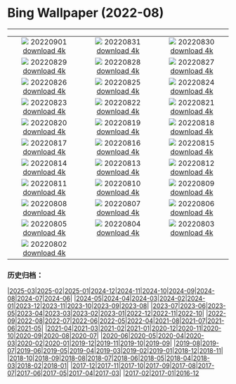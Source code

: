 # Bing Wallpaper (2022-08)
**************
| | | |
|:-:|:-:|:-:|
| ![](https://www.bing.com/th?id=OHR.BlueLinckia_EN-CA8837209932_1920x1080.jpg) 20220901 [download 4k](https://www.bing.com/th?id=OHR.BlueLinckia_EN-CA8837209932_UHD.jpg) | ![](https://www.bing.com/th?id=OHR.Migliarino_EN-CA3362395561_1920x1080.jpg) 20220831 [download 4k](https://www.bing.com/th?id=OHR.Migliarino_EN-CA3362395561_UHD.jpg) | ![](https://www.bing.com/th?id=OHR.EstoniaBaltic_EN-CA2933698843_1920x1080.jpg) 20220830 [download 4k](https://www.bing.com/th?id=OHR.EstoniaBaltic_EN-CA2933698843_UHD.jpg) |
| ![](https://www.bing.com/th?id=OHR.BeardedTit_EN-CA2822169068_1920x1080.jpg) 20220829 [download 4k](https://www.bing.com/th?id=OHR.BeardedTit_EN-CA2822169068_UHD.jpg) | ![](https://www.bing.com/th?id=OHR.MSHV_EN-CA1616440210_1920x1080.jpg) 20220828 [download 4k](https://www.bing.com/th?id=OHR.MSHV_EN-CA1616440210_UHD.jpg) | ![](https://www.bing.com/th?id=OHR.PeljesacWind_EN-CA1443057338_1920x1080.jpg) 20220827 [download 4k](https://www.bing.com/th?id=OHR.PeljesacWind_EN-CA1443057338_UHD.jpg) |
| ![](https://www.bing.com/th?id=OHR.PenzancePool_EN-CA4920594101_1920x1080.jpg) 20220826 [download 4k](https://www.bing.com/th?id=OHR.PenzancePool_EN-CA4920594101_UHD.jpg) | ![](https://www.bing.com/th?id=OHR.WheatField_EN-CA6655378974_1920x1080.jpg) 20220825 [download 4k](https://www.bing.com/th?id=OHR.WheatField_EN-CA6655378974_UHD.jpg) | ![](https://www.bing.com/th?id=OHR.MentonFrance_EN-CA3715369650_1920x1080.jpg) 20220824 [download 4k](https://www.bing.com/th?id=OHR.MentonFrance_EN-CA3715369650_UHD.jpg) |
| ![](https://www.bing.com/th?id=OHR.TenderMoment_EN-CA7914594910_1920x1080.jpg) 20220823 [download 4k](https://www.bing.com/th?id=OHR.TenderMoment_EN-CA7914594910_UHD.jpg) | ![](https://www.bing.com/th?id=OHR.CostadaMorte_EN-CA5229675652_1920x1080.jpg) 20220822 [download 4k](https://www.bing.com/th?id=OHR.CostadaMorte_EN-CA5229675652_UHD.jpg) | ![](https://www.bing.com/th?id=OHR.BearProof_EN-CA3296087292_1920x1080.jpg) 20220821 [download 4k](https://www.bing.com/th?id=OHR.BearProof_EN-CA3296087292_UHD.jpg) |
| ![](https://www.bing.com/th?id=OHR.SwingEx_EN-CA1045900723_1920x1080.jpg) 20220820 [download 4k](https://www.bing.com/th?id=OHR.SwingEx_EN-CA1045900723_UHD.jpg) | ![](https://www.bing.com/th?id=OHR.SourHerring_EN-CA3205478753_1920x1080.jpg) 20220819 [download 4k](https://www.bing.com/th?id=OHR.SourHerring_EN-CA3205478753_UHD.jpg) | ![](https://www.bing.com/th?id=OHR.AquarioNatural_EN-CA3036941625_1920x1080.jpg) 20220818 [download 4k](https://www.bing.com/th?id=OHR.AquarioNatural_EN-CA3036941625_UHD.jpg) |
| ![](https://www.bing.com/th?id=OHR.SasquatchStream_EN-CA7411677535_1920x1080.jpg) 20220817 [download 4k](https://www.bing.com/th?id=OHR.SasquatchStream_EN-CA7411677535_UHD.jpg) | ![](https://www.bing.com/th?id=OHR.ChittorgarhFort_EN-CA2845717417_1920x1080.jpg) 20220816 [download 4k](https://www.bing.com/th?id=OHR.ChittorgarhFort_EN-CA2845717417_UHD.jpg) | ![](https://www.bing.com/th?id=OHR.PantherChameleon_EN-CA2630553653_1920x1080.jpg) 20220815 [download 4k](https://www.bing.com/th?id=OHR.PantherChameleon_EN-CA2630553653_UHD.jpg) |
| ![](https://www.bing.com/th?id=OHR.BoundaryWaters_EN-CA0664399834_1920x1080.jpg) 20220814 [download 4k](https://www.bing.com/th?id=OHR.BoundaryWaters_EN-CA0664399834_UHD.jpg) | ![](https://www.bing.com/th?id=OHR.AmboseliElephants_EN-CA2498021902_1920x1080.jpg) 20220813 [download 4k](https://www.bing.com/th?id=OHR.AmboseliElephants_EN-CA2498021902_UHD.jpg) | ![](https://www.bing.com/th?id=OHR.MtTsubakuro_EN-CA9731264922_1920x1080.jpg) 20220812 [download 4k](https://www.bing.com/th?id=OHR.MtTsubakuro_EN-CA9731264922_UHD.jpg) |
| ![](https://www.bing.com/th?id=OHR.AnniversaryJTNP_EN-CA5282348679_1920x1080.jpg) 20220811 [download 4k](https://www.bing.com/th?id=OHR.AnniversaryJTNP_EN-CA5282348679_UHD.jpg) | ![](https://www.bing.com/th?id=OHR.CuevaManos_EN-CA9621807477_1920x1080.jpg) 20220810 [download 4k](https://www.bing.com/th?id=OHR.CuevaManos_EN-CA9621807477_UHD.jpg) | ![](https://www.bing.com/th?id=OHR.EsPantaleu_EN-CA4987332278_1920x1080.jpg) 20220809 [download 4k](https://www.bing.com/th?id=OHR.EsPantaleu_EN-CA4987332278_UHD.jpg) |
| ![](https://www.bing.com/th?id=OHR.NuchatlitzDusk_EN-CA0151769112_1920x1080.jpg) 20220808 [download 4k](https://www.bing.com/th?id=OHR.NuchatlitzDusk_EN-CA0151769112_UHD.jpg) | ![](https://www.bing.com/th?id=OHR.SFSaltFlats_EN-CA4765139719_1920x1080.jpg) 20220807 [download 4k](https://www.bing.com/th?id=OHR.SFSaltFlats_EN-CA4765139719_UHD.jpg) | ![](https://www.bing.com/th?id=OHR.MilitaryTattoo_EN-CA4590477064_1920x1080.jpg) 20220806 [download 4k](https://www.bing.com/th?id=OHR.MilitaryTattoo_EN-CA4590477064_UHD.jpg) |
| ![](https://www.bing.com/th?id=OHR.BangladeshWaterLilies_EN-CA4461842343_1920x1080.jpg) 20220805 [download 4k](https://www.bing.com/th?id=OHR.BangladeshWaterLilies_EN-CA4461842343_UHD.jpg) | ![](https://www.bing.com/th?id=OHR.RedneckedGrebe_EN-CA4181460213_1920x1080.jpg) 20220804 [download 4k](https://www.bing.com/th?id=OHR.RedneckedGrebe_EN-CA4181460213_UHD.jpg) | ![](https://www.bing.com/th?id=OHR.KhutzeymateenValley_EN-CA1847395208_1920x1080.jpg) 20220803 [download 4k](https://www.bing.com/th?id=OHR.KhutzeymateenValley_EN-CA1847395208_UHD.jpg) |
| ![](https://www.bing.com/th?id=OHR.LavaTube_EN-CA3225511639_1920x1080.jpg) 20220802 [download 4k](https://www.bing.com/th?id=OHR.LavaTube_EN-CA3225511639_UHD.jpg) |  |  |

### 历史归档：

|[2025-03](/../2025-03/2025-03.md)|[2025-02](/../2025-02/2025-02.md)|[2025-01](/../2025-01/2025-01.md)|[2024-12](/../2024-12/2024-12.md)|[2024-11](/../2024-11/2024-11.md)|[2024-10](/../2024-10/2024-10.md)|[2024-09](/../2024-09/2024-09.md)|[2024-08](/../2024-08/2024-08.md)|[2024-07](/../2024-07/2024-07.md)|[2024-06](/../2024-06/2024-06.md)|
|[2024-05](/../2024-05/2024-05.md)|[2024-04](/../2024-04/2024-04.md)|[2024-03](/../2024-03/2024-03.md)|[2024-02](/../2024-02/2024-02.md)|[2024-01](/../2024-01/2024-01.md)|[2023-12](/../2023-12/2023-12.md)|[2023-11](/../2023-11/2023-11.md)|[2023-10](/../2023-10/2023-10.md)|[2023-09](/../2023-09/2023-09.md)|[2023-08](/../2023-08/2023-08.md)|
|[2023-07](/../2023-07/2023-07.md)|[2023-06](/../2023-06/2023-06.md)|[2023-05](/../2023-05/2023-05.md)|[2023-04](/../2023-04/2023-04.md)|[2023-03](/../2023-03/2023-03.md)|[2023-02](/../2023-02/2023-02.md)|[2023-01](/../2023-01/2023-01.md)|[2022-12](/../2022-12/2022-12.md)|[2022-11](/../2022-11/2022-11.md)|[2022-10](/../2022-10/2022-10.md)|
|[2022-09](/../2022-09/2022-09.md)|[2022-08](/2022-08.md)|[2022-07](/../2022-07/2022-07.md)|[2022-06](/../2022-06/2022-06.md)|[2022-05](/../2022-05/2022-05.md)|[2022-04](/../2022-04/2022-04.md)|[2021-08](/../2021-08/2021-08.md)|[2021-07](/../2021-07/2021-07.md)|[2021-06](/../2021-06/2021-06.md)|[2021-05](/../2021-05/2021-05.md)|
|[2021-04](/../2021-04/2021-04.md)|[2021-03](/../2021-03/2021-03.md)|[2021-02](/../2021-02/2021-02.md)|[2021-01](/../2021-01/2021-01.md)|[2020-12](/../2020-12/2020-12.md)|[2020-11](/../2020-11/2020-11.md)|[2020-10](/../2020-10/2020-10.md)|[2020-09](/../2020-09/2020-09.md)|[2020-08](/../2020-08/2020-08.md)|[2020-07](/../2020-07/2020-07.md)|
|[2020-06](/../2020-06/2020-06.md)|[2020-05](/../2020-05/2020-05.md)|[2020-04](/../2020-04/2020-04.md)|[2020-03](/../2020-03/2020-03.md)|[2020-02](/../2020-02/2020-02.md)|[2020-01](/../2020-01/2020-01.md)|[2019-12](/../2019-12/2019-12.md)|[2019-11](/../2019-11/2019-11.md)|[2019-10](/../2019-10/2019-10.md)|[2019-09](/../2019-09/2019-09.md)|
|[2019-08](/../2019-08/2019-08.md)|[2019-07](/../2019-07/2019-07.md)|[2019-06](/../2019-06/2019-06.md)|[2019-05](/../2019-05/2019-05.md)|[2019-04](/../2019-04/2019-04.md)|[2019-03](/../2019-03/2019-03.md)|[2019-02](/../2019-02/2019-02.md)|[2019-01](/../2019-01/2019-01.md)|[2018-12](/../2018-12/2018-12.md)|[2018-11](/../2018-11/2018-11.md)|
|[2018-10](/../2018-10/2018-10.md)|[2018-09](/../2018-09/2018-09.md)|[2018-08](/../2018-08/2018-08.md)|[2018-07](/../2018-07/2018-07.md)|[2018-06](/../2018-06/2018-06.md)|[2018-05](/../2018-05/2018-05.md)|[2018-04](/../2018-04/2018-04.md)|[2018-03](/../2018-03/2018-03.md)|[2018-02](/../2018-02/2018-02.md)|[2018-01](/../2018-01/2018-01.md)|
|[2017-12](/../2017-12/2017-12.md)|[2017-11](/../2017-11/2017-11.md)|[2017-10](/../2017-10/2017-10.md)|[2017-09](/../2017-09/2017-09.md)|[2017-08](/../2017-08/2017-08.md)|[2017-07](/../2017-07/2017-07.md)|[2017-06](/../2017-06/2017-06.md)|[2017-05](/../2017-05/2017-05.md)|[2017-04](/../2017-04/2017-04.md)|[2017-03](/../2017-03/2017-03.md)|
|[2017-02](/../2017-02/2017-02.md)|[2017-01](/../2017-01/2017-01.md)|[2016-12](/../2016-12/2016-12.md)